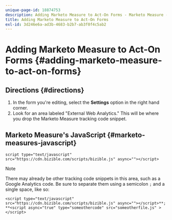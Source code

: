 ```yaml
---
unique-page-id: 18874753
description: Adding Marketo Measure to Act-On Forms - Marketo Measure - Product Documentation
title: Adding Marketo Measure to Act-On Forms
exl-id: 3d246e6a-ad3b-4683-b2b7-ab3f0f4c5ab2
---
```

# Adding Marketo Measure to Act-On Forms {#adding-marketo-measure-to-act-on-forms}

## Directions {#directions}

1. In the form you're editing, select the **Settings** option in the right hand corner.
1. Look for an area labeled "External Web Analytics." This will be where you drop the Marketo Measure tracking code snippet.

## Marketo Measure's JavaScript {#marketo-measures-javascript}

`script type="text/javascript" src="https://cdn.bizible.com/scripts/bizible.js" async=""></script>`

>[!NOTE]
>
>There may already be other tracking code snippets in this area, such as a Google Analytics code. Be sure to separate them using a semicolon `;` and a single space, like so:
>
>`<script type="text/javascript" src="https://cdn.bizible.com/scripts/bizible.js" async=""></script>**; **<script async="true" type="someothercode" src="someotherfile.js" ></script>`
